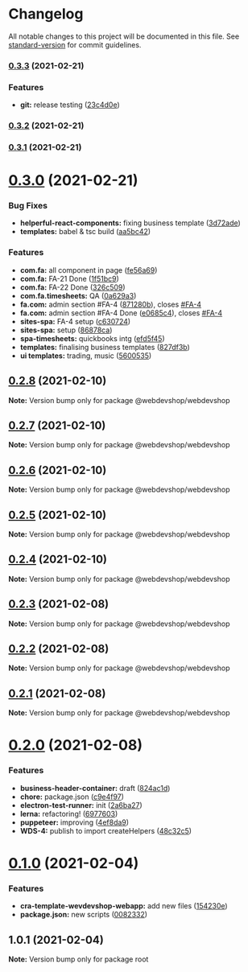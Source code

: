 # Changelog

All notable changes to this project will be documented in this file. See [standard-version](https://github.com/conventional-changelog/standard-version) for commit guidelines.

### [0.3.3](https://github.com/webdevshop/webdevshop/compare/v0.3.2...v0.3.3) (2021-02-21)


### Features

* **git:** release testing ([23c4d0e](https://github.com/webdevshop/webdevshop/commit/23c4d0e728607cb7b5a4d8939c98764e9b330f25))

### [0.3.2](https://github.com/webdevshop/webdevshop/compare/v0.3.1...v0.3.2) (2021-02-21)

### [0.3.1](https://github.com/webdevshop/webdevshop/compare/v0.3.0...v0.3.1) (2021-02-21)

# [0.3.0](https://github.com/webdevshop/webdevshop/compare/v0.2.8...v0.3.0) (2021-02-21)


### Bug Fixes

* **helperful-react-components:** fixing business template ([3d72ade](https://github.com/webdevshop/webdevshop/commit/3d72adebf4ee64ea0f27b24f09bacfde19d41dbb))
* **templates:** babel & tsc build ([aa5bc42](https://github.com/webdevshop/webdevshop/commit/aa5bc42fad0921e2a52329918df438149c0d2526))


### Features

* **com.fa:** all component in page ([fe56a69](https://github.com/webdevshop/webdevshop/commit/fe56a69a687fed1848d80789d02bebc4f24101ed))
* **com.fa:** FA-21 Done ([1f51bc9](https://github.com/webdevshop/webdevshop/commit/1f51bc941f62ec56a085677da3804f1784fbcdc3))
* **com.fa:** FA-22 Done ([326c509](https://github.com/webdevshop/webdevshop/commit/326c509b66ef113e4465ff6735bf038e493b8923))
* **com.fa.timesheets:** QA ([0a629a3](https://github.com/webdevshop/webdevshop/commit/0a629a335332403ab058c98c95e58def7c219975))
* **fa.com:** admin section #FA-4 ([871280b](https://github.com/webdevshop/webdevshop/commit/871280b5c45f404997c0ac89b6d49eb51aa3dd73)), closes [#FA-4](https://github.com/webdevshop/webdevshop/issues/FA-4)
* **fa.com:** admin section #FA-4 Done ([e0685c4](https://github.com/webdevshop/webdevshop/commit/e0685c4edd6ad6f073b0b57b21e527e365afac76)), closes [#FA-4](https://github.com/webdevshop/webdevshop/issues/FA-4)
* **sites-spa:** FA-4 setup ([c630724](https://github.com/webdevshop/webdevshop/commit/c630724861f0ff1e409e6202ec1c9b5591adabc5))
* **sites-spa:** setup ([86878ca](https://github.com/webdevshop/webdevshop/commit/86878ca2e3b5a5c95018999c0d7bfd2426f4cff8))
* **spa-timesheets:** quickbooks intg ([efd5f45](https://github.com/webdevshop/webdevshop/commit/efd5f4582eb73aed8c6ef73d58f256ebc2c2e856))
* **templates:** finalising business templates ([827df3b](https://github.com/webdevshop/webdevshop/commit/827df3b646233a6da68b9256e49e6062afec4462))
* **ui templates:** trading, music ([5600535](https://github.com/webdevshop/webdevshop/commit/5600535603517bc36fdf3d640fc8b310588eb52e))





## [0.2.8](https://github.com/webdevshop/webdevshop/compare/v0.2.7...v0.2.8) (2021-02-10)

**Note:** Version bump only for package @webdevshop/webdevshop





## [0.2.7](https://github.com/webdevshop/webdevshop/compare/v0.2.6...v0.2.7) (2021-02-10)

**Note:** Version bump only for package @webdevshop/webdevshop





## [0.2.6](https://github.com/webdevshop/webdevshop/compare/v0.2.5...v0.2.6) (2021-02-10)

**Note:** Version bump only for package @webdevshop/webdevshop





## [0.2.5](https://github.com/webdevshop/webdevshop/compare/v0.2.4...v0.2.5) (2021-02-10)

**Note:** Version bump only for package @webdevshop/webdevshop





## [0.2.4](https://github.com/webdevshop/webdevshop/compare/v0.2.3...v0.2.4) (2021-02-10)

**Note:** Version bump only for package @webdevshop/webdevshop





## [0.2.3](https://github.com/webdevshop/webdevshop/compare/v0.2.2...v0.2.3) (2021-02-08)

**Note:** Version bump only for package @webdevshop/webdevshop





## [0.2.2](https://github.com/webdevshop/webdevshop/compare/v0.2.1...v0.2.2) (2021-02-08)

**Note:** Version bump only for package @webdevshop/webdevshop





## [0.2.1](https://github.com/webdevshop/webdevshop/compare/v0.2.0...v0.2.1) (2021-02-08)

**Note:** Version bump only for package @webdevshop/webdevshop





# [0.2.0](https://github.com/webdevshop/webdevshop/compare/v0.1.0...v0.2.0) (2021-02-08)


### Features

* **business-header-container:** draft ([824ac1d](https://github.com/webdevshop/webdevshop/commit/824ac1d560b51b0c869148e87df52891292e7db0))
* **chore:** package.json ([c9e4f97](https://github.com/webdevshop/webdevshop/commit/c9e4f971b1b3de6b9f1e8b6bd97606fd6ba7775a))
* **electron-test-runner:** init ([2a6ba27](https://github.com/webdevshop/webdevshop/commit/2a6ba2765dc853c89a686d2416bf9fdef4c7be12))
* **lerna:** refactoring! ([6977603](https://github.com/webdevshop/webdevshop/commit/697760324ef6ea104f6bfc013c7187595cf665e6))
* **puppeteer:** improving ([4ef8da9](https://github.com/webdevshop/webdevshop/commit/4ef8da922c4297c6cb3d6d4a2d93401729558cef))
* **WDS-4:** publish to import createHelpers ([48c32c5](https://github.com/webdevshop/webdevshop/commit/48c32c516efc3f1a6c0d39df3d31f0ed95dd22e6))





# [0.1.0](https://github.com/webdevshop/webdevshop-lerna/compare/v1.0.1...v0.1.0) (2021-02-04)


### Features

* **cra-template-wevdevshop-webapp:** add new files ([154230e](https://github.com/webdevshop/webdevshop-lerna/commit/154230e4937ca86642c21e78178ad44189081a7d))
* **package.json:** new scripts ([0082332](https://github.com/webdevshop/webdevshop-lerna/commit/00823325b4fe1cdff78e47251b10c1c3406b600f))





## 1.0.1 (2021-02-04)

**Note:** Version bump only for package root

